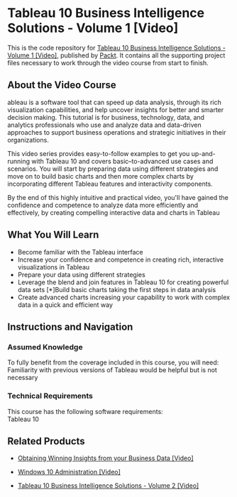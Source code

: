 # Tableau 10 Business Intelligence Solutions - Volume 1 [Video]
This is the code repository for [Tableau 10 Business Intelligence Solutions - Volume 1 [Video]](https://www.packtpub.com/big-data-and-business-intelligence/tableau-10-business-intelligence-solutions-volume-1-video?utm_source=github&utm_medium=repository&utm_campaign=9781787121218), published by [Packt](https://www.packtpub.com/?utm_source=github). It contains all the supporting project files necessary to work through the video course from start to finish.
## About the Video Course
ableau is a software tool that can speed up data analysis, through its rich visualization capabilities, and help uncover insights for better and smarter decision making. This tutorial is for business, technology, data, and analytics professionals who use and analyze data and data-driven approaches to support business operations and strategic initiatives in their organizations.

This video series provides easy-to-follow examples to get you up-and-running with Tableau 10 and covers basic–to-advanced use cases and scenarios. You will start by preparing data using different strategies and move on to build basic charts and then more complex charts by incorporating different Tableau features and interactivity components. 

By the end of this highly intuitive and practical video, you'll have gained the confidence and competence to analyze data more efficiently and effectively, by creating compelling interactive data and charts in Tableau

<H2>What You Will Learn</H2>
<DIV class=book-info-will-learn-text>
<UL>
<LI>Become familiar with the Tableau interface 
<LI>Increase your confidence and competence in creating rich, interactive visualizations in Tableau 
<LI>Prepare your data using different strategies 
<LI>Leverage the blend and join features in Tableau 10 for creating powerful data sets [*]Build basic charts taking the first steps in data analysis 
<LI>Create advanced charts increasing your capability to work with complex data in a quick and efficient way </LI></UL></DIV>

## Instructions and Navigation
### Assumed Knowledge
To fully benefit from the coverage included in this course, you will need:<br/>
 Familiarity with previous versions of Tableau would be helpful but is not necessary
### Technical Requirements
This course has the following software requirements:<br/>
Tableau 10

## Related Products
* [Obtaining Winning Insights from your Business Data [Video]](https://www.packtpub.com/big-data-and-business-intelligence/obtaining-winning-insights-your-business-data-video?utm_source=github&utm_medium=repository&utm_campaign=9781789954449)

* [Windows 10 Administration [Video]](https://www.packtpub.com/networking-and-servers/windows-10-administration-video?utm_source=github&utm_medium=repository&utm_campaign=9781838646400)

* [Tableau 10 Business Intelligence Solutions - Volume 2 [Video]](https://www.packtpub.com/big-data-and-business-intelligence/tableau-10-business-intelligence-solutions-volume-2-video?utm_source=github&utm_medium=repository&utm_campaign=9781788296625)

